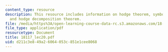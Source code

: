 ```yaml
---
content_type: resource
description: This resource includes information on hodge theorem, symbol complex,
  and hodge decomposition theorem.
file: /media/https%3A/open-learning-course-data-rc.s3.amazonaws.com/18-117-topics-in-several-complex-variables-spring-2005/d211c3e849a26064053c851e1cee8068_18117_lec20.pdf
file_type: application/pdf
resourcetype: Document
title: 18117_lec20.pdf
uid: d211c3e8-49a2-6064-053c-851e1cee8068
---
```

